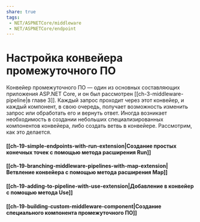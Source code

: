 ```yaml
---
share: true
tags:
 - NET/ASPNETCore/middleware
 - NET/ASPNETCore/endpoint
---
```

# Настройка конвейера промежуточного ПО
Конвейер промежуточного ПО — один из основных составляющих приложения ASP.NET Core, и он был рассмотрен [[ch-3-middleware-pipeline|в главе 3]]. Каждый запрос проходит через этот конвейер, и каждый компонент, в свою очередь, получает возможность изменить запрос или обработать его и вернуть ответ.
Иногда возникает необходимость в создании небольших специализированных компонентов конвейера, либо создать ветвь в конвейере. Рассмотрим, как это делается.
#### [[ch-19-simple-endpoints-with-run-extension|Создание простых конечных точек с помощью метода расширения Run]]
#### [[ch-19-branching-middleware-pipelines-with-map-extension|Ветвление конвейера с помощью метода расширения Map]]
#### [[ch-19-adding-to-pipeline-with-use-extension|Добавление в конвейер с помощью метода Use]]
#### [[ch-19-building-custom-middleware-component|Создание специального компонента промежуточного ПО]]

